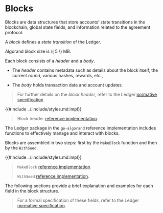 # Blocks

Blocks are data structures that store accounts’ state transitions in the blockchain,
global state fields, and information related to the agreement protocol.

A _block_ defines a _state transition_ of the Ledger.

Algorand block size is \\( 5 \\) MB.

Each block consists of a _header_ and a _body_.

- The _header_ contains metadata such as details about the block itself, the current
_round_, various hashes, rewards, etc.,

- The _body_ holds transaction data and account updates.

> For further details on the _block header_, refer to the Ledger [normative specification](ledger.md#blocks).

{{#include ../.include/styles.md:impl}}
> Block header [reference implementation](https://github.com/algorand/go-algorand/blob/13e66ff9ba5073637f69f9dd4e5572f19b77e38c/data/bookkeeping/block.go#L38).

The Ledger package in the `go-algorand` reference implementation includes functions
to effectively manage and interact with blocks.

Blocks are assembled in two steps: first by the `MakeBlock` function and then by
the `WithSeed`.

{{#include ../.include/styles.md:impl}}
> `MakeBlock` [reference implementation](https://github.com/algorand/go-algorand/blob/13e66ff9ba5073637f69f9dd4e5572f19b77e38c/data/bookkeeping/block.go#L471).
>
> `WithSeed` [reference implementation](https://github.com/algorand/go-algorand/blob/13e66ff9ba5073637f69f9dd4e5572f19b77e38c/data/bookkeeping/block.go#L278).

The following sections provide a brief explanation and examples for each field in
the block structure.

> For a formal specification of these fields, refer to the Ledger [normative specification](ledger.md).